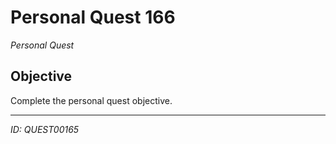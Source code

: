# Personal Quest 166

*Personal Quest*

## Objective
Complete the personal quest objective.

---
*ID: QUEST00165*